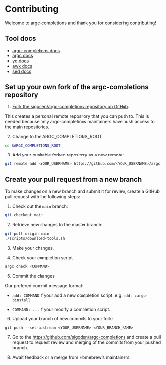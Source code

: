 # Contributing

Welcome to argc-completions and thank you for considering contributing!

## Tool docs

* [argc-completions docs](https://github.com/sigoden/argc-completions/tree/main/docs)
* [argc docs](https://github.com/sigoden/argc/tree/main/docs)
* [yq docs](https://mikefarah.gitbook.io/yq/)
* [awk docs](https://www.gnu.org/software/gawk/manual/html_node/index.html)
* [sed docs](https://www.gnu.org/software/sed/manual/sed.html)

## Set up your own fork of the argc-completions repository

1. [Fork the sigoden/argc-completions repository on GitHub](https://github.com/sigoden/argc-completions/fork).

This creates a personal remote repository that you can push to. This is needed because only argc-completions maintainers have push access to the main repositories.

2. Change to the ARGC_COMPLETIONS_ROOT

```sh
cd $ARGC_COMPLETIONS_ROOT
```

3. Add your pushable forked repository as a new remote:

```sh
git remote add <YOUR_USERNAME> https://github.com/<YOUR_USERNAME>/argc-completions.git
```

## Create your pull request from a new branch

To make changes on a new branch and submit it for review, create a GitHub pull request with the following steps:

1. Check out the `main` branch:

```sh
git checkout main
```

2. Retrieve new changes to the master branch:

```sh
git pull origin main
./scripts/download-tools.sh
```

3. Make your changes.


4. Check your completion script

```sh
argc check <COMMAND>
```

5. Commit the changes

Our prefered commit message format:

- `add: COMMAND`  if your add a new completion script. e.g. `add: cargo-binstall`

- `COMMAND: ...`  if your modify a completion script.

6. Upload your branch of new commits to your fork:

```
git push --set-upstream <YOUR_USERNAME> <YOUR_BRANCH_NAME>
```

7. Go to the https://github.com/sigoden/argc-completions and create a pull request to request review and merging of the commits from your pushed branch.

8. Await feedback or a merge from Homebrew’s maintainers.